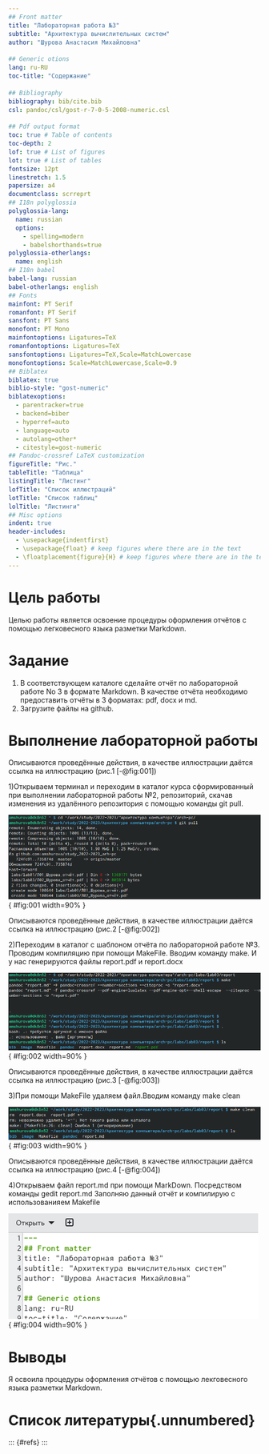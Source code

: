 ```yaml
---
## Front matter
title: "Лабораторная работа №3"
subtitle: "Архитектура вычислительных систем"
author: "Шурова Анастасия Михайловна"

## Generic otions
lang: ru-RU
toc-title: "Содержание"

## Bibliography
bibliography: bib/cite.bib
csl: pandoc/csl/gost-r-7-0-5-2008-numeric.csl

## Pdf output format
toc: true # Table of contents
toc-depth: 2
lof: true # List of figures
lot: true # List of tables
fontsize: 12pt
linestretch: 1.5
papersize: a4
documentclass: scrreprt
## I18n polyglossia
polyglossia-lang:
  name: russian
  options:
	- spelling=modern
	- babelshorthands=true
polyglossia-otherlangs:
  name: english
## I18n babel
babel-lang: russian
babel-otherlangs: english
## Fonts
mainfont: PT Serif
romanfont: PT Serif
sansfont: PT Sans
monofont: PT Mono
mainfontoptions: Ligatures=TeX
romanfontoptions: Ligatures=TeX
sansfontoptions: Ligatures=TeX,Scale=MatchLowercase
monofontoptions: Scale=MatchLowercase,Scale=0.9
## Biblatex
biblatex: true
biblio-style: "gost-numeric"
biblatexoptions:
  - parentracker=true
  - backend=biber
  - hyperref=auto
  - language=auto
  - autolang=other*
  - citestyle=gost-numeric
## Pandoc-crossref LaTeX customization
figureTitle: "Рис."
tableTitle: "Таблица"
listingTitle: "Листинг"
lofTitle: "Список иллюстраций"
lotTitle: "Список таблиц"
lolTitle: "Листинги"
## Misc options
indent: true
header-includes:
  - \usepackage{indentfirst}
  - \usepackage{float} # keep figures where there are in the text
  - \floatplacement{figure}{H} # keep figures where there are in the text
---
```


# Цель работы

Целью работы является освоение процедуры оформления отчётов с помощью легковесного языка разметки Markdown.

# Задание

1. В соответствующем каталоге сделайте отчёт по лабораторной работе No 3
в формате Markdown. В качестве отчёта необходимо предоставить отчёты
в 3 форматах: pdf, docx и md.
2. Загрузите файлы на github.


# Выполнение лабораторной работы

Описываются проведённые действия, в качестве иллюстрации даётся ссылка на иллюстрацию (рис.1 [-@fig:001])

1)Открываем терминал и переходим в каталог курса сформированный при выполнении лабораторной работы №2, репозиторий, скачав изменения из удалённого репозитория с помощью команды git pull.

![Обновление репозитория](image/image1.png){ #fig:001 width=90% }

Описываются проведённые действия, в качестве иллюстрации даётся ссылка на иллюстрацию (рис.2 [-@fig:002])

2)Переходим в каталог с шаблоном отчёта по лабораторной работе №3. Проводим компиляцию при помощи MakeFile. Вводим команду make. И у нас генерируются файлы report.pdf и report.docx

![Компиляция и генерация файлов](image/image2.png){ #fig:002 width=90% }

Описываются проведённые действия, в качестве иллюстрации даётся ссылка на иллюстрацию (рис.3 [-@fig:003])

3)При помощи MakeFile удаляем файл.Вводим команду make clean

![Очистка](image/image3.png){ #fig:003 width=90% }

Описываются проведённые действия, в качестве иллюстрации даётся ссылка на иллюстрацию (рис.4 [-@fig:004])

4)Открываем файл report.md при помощи MarkDown. Посредством команды gedit report.md
Заполняю данный отчёт и компилирую с использованияем Makefile

![Создание отчёта в Markdown](image/image4.png){ #fig:004 width=90% }

# Выводы

Я освоила процедуры оформления отчётов с помощью лекговесного языка разметки Markdown.

# Список литературы{.unnumbered}

::: {#refs}
:::
